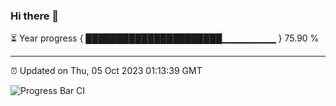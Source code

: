 ### Hi there 👋

⏳ Year progress { ██████████████████████▁▁▁▁▁▁▁▁ } 75.90 %

---

⏰ Updated on Thu, 05 Oct 2023 01:13:39 GMT

![Progress Bar CI](https://github.com/ZhaoGui/ZhaoGui/workflows/Progress%20Bar%20CI/badge.svg)
